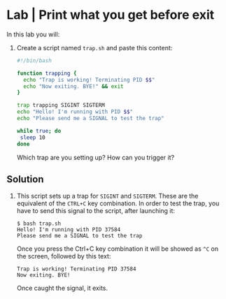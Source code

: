 # Lab | Print what you get before exit

In this lab you will:

1. Create a script named `trap.sh` and paste this content:

   ```bash
   #!/bin/bash

   function trapping {
     echo "Trap is working! Terminating PID $$"
     echo "Now exiting. BYE!" && exit
   }

   trap trapping SIGINT SIGTERM
   echo "Hello! I'm running with PID $$"
   echo "Please send me a SIGNAL to test the trap"

   while true; do
    sleep 10
   done
   ```

   Which trap are you setting up?
   How can you trigger it?

## Solution

1. This script sets up a trap for `SIGINT` and `SIGTERM`. These are the
   equivalent of the `CTRL+C` key combination.
   In order to test the trap, you have to send this signal to the script, after
   launching it:

   ```console
   $ bash trap.sh
   Hello! I'm running with PID 37584
   Please send me a SIGNAL to test the trap
   ```

   Once you press the Ctrl+C key combination it will be showed as `^C` on the
   screen, followed by this text:

   ```console
   Trap is working! Terminating PID 37584
   Now exiting. BYE!
   ```

   Once caught the signal, it exits.
